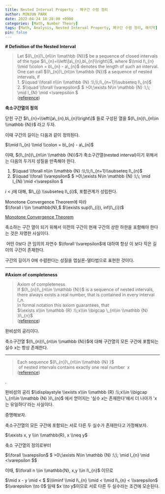 ```yaml
---
title: Nested Interval Property - 폐구간 수렴 정리
author: MINJUN PARK
date: 2022-04-24 18:28:00 +0900
categories: [Math, Number Theory]
tags: [Math, Analysis, Nested Interval Property, 폐구간 수렴 정리, 해석학]
pin: false
---
```


**\# Definition of the **Nested Interval****

> Let $(I\_{n})\_{n\\in \\mathbb {N}}$ be a sequence of closed intervals of the type $I\_{n}=\\left\[a\_{n},b\_{n}\\right\]$, where $\\mid I\_{n} \\mid \\colon = b\_{n} - a\_{n}$ denotes the length of such an interval. One can call $(I\_{n})\_{n\\in \\mathbb {N}}$ a sequence of nested intervals, if  
> 1\. $\\quad \\forall n\\in \\mathbb {N} :\\;\\;I\_{n+1}\\subseteq I\_{n}$  
> 2\. $\\quad \\forall \\varepsilon$ $ >0\\;\\exists N\\in \\mathbb {N} :\\;\\; \\mid I\_{N} \\mid <\\varepsilon $  
> ([reference](https://en.wikipedia.org/wiki/Nested_intervals))

**축소구간열의 정의**

닫힌 구간 $I\_{n}=\\left\[a\_{n},b\_{n}\\right\]$ 들로 구성된 열을 $(I\_{n})\_{n\\in \\mathbb {N}}$ 라고 두자.

이때 구간의 길이는 다음과 같이 정의된다. 

$\\mid I\_{n} \\mid \\colon = b\_{n} - a\_{n}$ 

이때, $(I\_{n})\_{n\\in \\mathbb {N}}$가 축소구간열(nested interval)이기 위해서는 다음의 두가지 성질을 만족해야 한다.

1.  $\\quad \\forall n\\in \\mathbb {N} :\\;\\;I\_{n+1}\\subseteq I\_{n}$
2.  $\\quad \\forall \\varepsilon$ $ >0\\;\\exists N\\in \\mathbb {N} :\\;\\; \\mid I\_{N} \\mid <\\varepsilon $

$i < j$에 대해, $I\_{j} \\subseteq I\_{i}$, 포함관계가 성립한다.

Monotone Convergence Theorem에 따라 $\\forall i \\in \\mathbb{N},$ $\\exists sup(I\_{i}), inf(I\_{i})$

[Monotone Convergence Theorem](https://ilikechicken.tistory.com/46?category=1092797)

축소하는 구간 열이 되기 위해서 이전의 구간이 현재 구간의 상한 하한을 포함해야 한다는 것은 자명한 사실이다.

 어떤 0보다 큰 임의의 자연수 $\\forall \\varepsilon$에 대하여 항상 이 보다 작은 길이의 구간이 존재한다.

구간의 길이가 0에 수렴한다는 성질을 엡실론-델타법으로 표현한 것이다.

---

**#Axiom of completeness**

> Axiom of completeness  
> If $(I\_{n})\_{n\\in \\mathbb {N}}$ is a sequence of nested intervals,  
> there always exists a real number, that is contained in every interval $I\_{n}$.  
> In formal notation this axiom guarantees, that  
> $\\exists x\\in \\mathbb {R} :\\;x\\in \\bigcap \_{n\\in \\mathbb {N} }I\_{n}$  
> ([reference](https://en.wikipedia.org/wiki/Nested_intervals))​

완비성의 공리이다.  

축소구간열 $(I\_{n})\_{n\\in \\mathbb {N}}$에 대해 구간열의 모든 구간에 포함되는 실수 x는 항상 존재한다.

---

> Each sequence $(I\_{n})\_{n\\in \\mathbb {N} }$  
>  of nested intervals contains exactly one real number  $x$  
> ([reference](https://en.wikipedia.org/wiki/Nested_intervals))

.

완비성의 공리 $\\displaystyle \\exists x\\in \\mathbb {R} :\\;x\\in \\bigcap \_{n\\in \\mathbb {N} }I\_{n}$ 에서 얻어지는 '실수 $x$는 존재한다'에서 더 나아가 '$x$는 유일하다'라는 사실이다.

증명해보자.

축소구간열의 모든 구간에 포함되는 서로 다른 두 실수가 존재한다고 가정해보자.

$\\exists x, y \\in \\mathbb{R}, x \\neq y$ 

축소 구간열의 정의로부터

$\\forall \\varepsilon$ $ >0\\;\\exists N\\in \\mathbb {N} :\\;\\; \\mid I\_{n} \\mid <\\varepsilon $$

이때, $\\forall n \\in \\mathbb{N}, x,y \\in I\_{n}$ 이므로

$\\mid x - y \\mid < $ $\\liminf \\mid I\_{n} \\mid < \\mid I\_{n} < \\varepsilon$  
$\\varepsilon \\to 0$ 일때 $x \\to y$이므로 서로 다른 두 실수라는 조건에 모순된다.